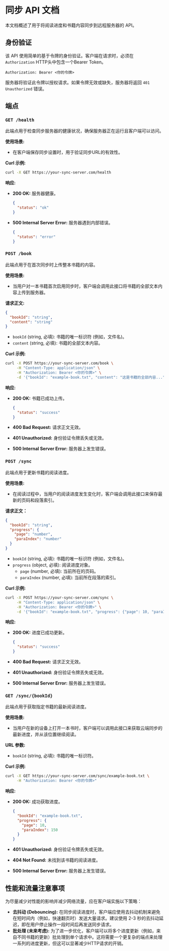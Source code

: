 # 同步 API 文档

本文档概述了用于将阅读进度和书籍内容同步到远程服务器的 API。

## 身份验证

该 API 使用简单的基于令牌的身份验证。客户端在请求时，必须在 `Authorization` HTTP头中包含一个Bearer Token。

```
Authorization: Bearer <你的令牌>
```

服务器将验证此令牌以授权请求。如果令牌无效或缺失，服务器将返回 `401 Unauthorized` 错误。

## 端点

### `GET /health`

此端点用于检查同步服务器的健康状况，确保服务器正在运行且客户端可以访问。

**使用场景:**
- 在客户端保存同步设置时，用于验证同步URL的有效性。

**Curl 示例:**
```bash
curl -X GET https://your-sync-server.com/health
```

**响应:**

*   **200 OK:** 服务器健康。

    ```json
    {
      "status": "ok"
    }
    ```

*   **500 Internal Server Error:** 服务器遇到内部错误。

    ```json
    {
      "status": "error"
    }
    ```

### `POST /book`

此端点用于在首次同步时上传整本书籍的内容。

**使用场景:**
- 当用户对一本书籍首次启用同步时，客户端会调用此接口将书籍的全部文本内容上传到服务器。

**请求正文:**

```json
{
  "bookId": "string",
  "content": "string"
}
```

*   `bookId` (string, 必填): 书籍的唯一标识符 (例如，文件名)。
*   `content` (string, 必填): 书籍的全部文本内容。

**Curl 示例:**
```bash
curl -X POST https://your-sync-server.com/book \
     -H "Content-Type: application/json" \
     -H "Authorization: Bearer <你的令牌>" \
     -d '{"bookId": "example-book.txt", "content": "这是书籍的全部内容..."}'
```

**响应:**

*   **200 OK:** 书籍已成功上传。

    ```json
    {
      "status": "success"
    }
    ```

*   **400 Bad Request:** 请求正文无效。
*   **401 Unauthorized:** 身份验证令牌丢失或无效。
*   **500 Internal Server Error:** 服务器上发生错误。

### `POST /sync`

此端点用于更新书籍的阅读进度。

**使用场景:**
- 在阅读过程中，当用户的阅读进度发生变化时，客户端会调用此接口来保存最新的页码和段落索引。

**请求正文：**

```json
{
  "bookId": "string",
  "progress": {
    "page": "number",
    "paraIndex": "number"
  }
}
```

*   `bookId` (string, 必填): 书籍的唯一标识符 (例如，文件名)。
*   `progress` (object, 必填): 阅读进度对象。
    *   `page` (number, 必填): 当前所在的页码。
    *   `paraIndex` (number, 必填): 当前所在段落的索引。

**Curl 示例:**
```bash
curl -X POST https://your-sync-server.com/sync \
     -H "Content-Type: application/json" \
     -H "Authorization: Bearer <你的令牌>" \
     -d '{"bookId": "example-book.txt", "progress": {"page": 10, "paraIndex": 150}}'
```

**响应:**

*   **200 OK:** 进度已成功更新。

    ```json
    {
      "status": "success"
    }
    ```

*   **400 Bad Request:** 请求正文无效。
*   **401 Unauthorized:** 身份验证令牌丢失或无效。
*   **500 Internal Server Error:** 服务器上发生错误。

### `GET /sync/{bookId}`

此端点用于获取指定书籍的最新阅读进度。

**使用场景:**
- 当用户在新的设备上打开一本书时，客户端可以调用此接口来获取云端同步的最新进度，并从该位置继续阅读。

**URL 参数:**
*   `bookId` (string, 必填): 书籍的唯一标识符。

**Curl 示例:**
```bash
curl -X GET https://your-sync-server.com/sync/example-book.txt \
     -H "Authorization: Bearer <你的令牌>"
```

**响应:**

*   **200 OK:** 成功获取进度。

    ```json
    {
      "bookId": "example-book.txt",
      "progress": {
        "page": 10,
        "paraIndex": 150
      }
    }
    ```

*   **401 Unauthorized:** 身份验证令牌丢失或无效。
*   **404 Not Found:** 未找到该书籍的阅读进度。
*   **500 Internal Server Error:** 服务器上发生错误。

## 性能和流量注意事项

为尽量减少对性能的影响并减少网络流量，应在客户端实施以下策略：

*   **去抖动 (Debouncing):** 在同步阅读进度时，客户端应使用去抖动机制来避免在短时间内（例如，快速翻页时）发送大量请求。建议使用 2-3 秒的去抖动延迟，即在用户停止操作一段时间后再发送同步请求。
*   **批处理 (未来考虑):** 为了进一步优化，客户端可以将多个进度更新（例如，来自不同书籍的更新）批处理到单个请求中。这将需要一个更复杂的端点来处理一系列的进度更新，但这可以显著减少HTTP请求的开销。
